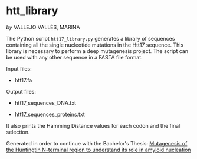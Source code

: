 **htt_library**
===================================
*by* VALLEJO VALLÉS, MARINA

The Python script `htt17_library.py`  generates a library of sequences containing all the single nucleotide mutations in the Htt17 sequence. This library is necessary to perform a deep mutagenesis project. The script can be used with any other sequence in a FASTA file format.

Input files: 

*  htt17.fa

Output files:

*  htt17_sequences_DNA.txt 

*  htt17_sequences_proteins.txt

It also prints the Hamming Distance values for each codon and the final selection.

Generated in order to continue with the Bachelor's Thesis: [Mutagenesis of the Huntingtin N-terminal region to understand its role in amyloid nucleation](http://hdl.handle.net/2117/349495)

